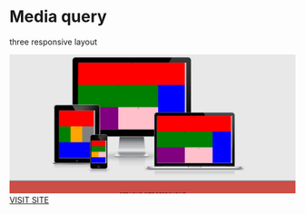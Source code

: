 <h1>
Media query
</h1>
<p>three responsive layout</p>
<img src="images/responsive.png">
<a href="https://responsiveweb.netlify.com/">VISIT SITE</a>

